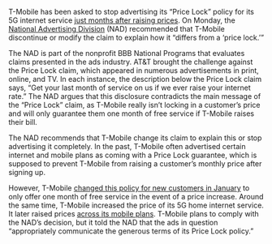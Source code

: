 T-Mobile has been asked to stop advertising its “Price Lock” policy for its 5G internet service [just months after raising prices](https://www.cnet.com/home/internet/t-mobile-is-going-back-to-60-per-month-pricing-for-home-internet-service/). On Monday, the [National Advertising Division](https://bbbprograms.org/media-center/dd/t-mobile-price-lock) (NAD) recommended that T-Mobile discontinue or modify the claim to explain how it “differs from a ‘price lock.’”

The NAD is part of the nonprofit BBB National Programs that evaluates claims presented in the ads industry. AT&T brought the challenge against the Price Lock claim, which appeared in numerous advertisements in print, online, and TV. In each instance, the description below the Price Lock claim says, “Get your last month of service on us if we ever raise your internet rate.” The NAD argues that this disclosure contradicts the main message of the “Price Lock” claim, as T-Mobile really isn’t locking in a customer’s price and will only guarantee them one month of free service if T-Mobile raises their bill.

The NAD recommends that T-Mobile change its claim to explain this or stop advertising it completely. In the past, T-Mobile often advertised certain internet and mobile plans as coming with a Price Lock guarantee, which is supposed to prevent T-Mobile from raising a customer’s monthly price after signing up.

However, T-Mobile [changed this policy for new customers in January](https://tmo.report/2024/01/t-mobile-will-no-longer-pinky-swear-not-to-raise-your-prices/) to only offer one month of free service in the event of a price increase. Around the same time, T-Mobile increased the price of its 5G home internet service. It later raised prices [across its mobile plans](/2024/5/22/24162490/t-mobile-price-increase-magenta-one-simple-choice-plans). T-Mobile plans to comply with the NAD’s decision, but it told the NAD that the ads in question “appropriately communicate the generous terms of its Price Lock policy.”

